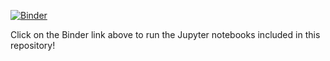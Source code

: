 [![Binder](https://mybinder.org/badge_logo.svg)](https://mybinder.org/v2/gh/malwarere/notebooks/master)

Click on the Binder link above to run the Jupyter notebooks included in this repository!
